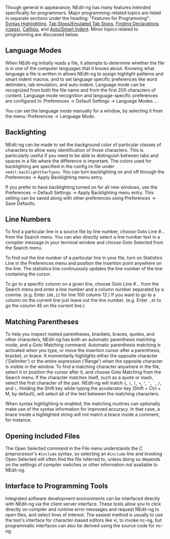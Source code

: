 
Though general in appearance, NEdit-ng has many features intended
specifically for programmers. Major programming-related topics are
listed in separate sections under the heading: "Features for
Programming": [Syntax Highlighting](13.md), [Tab Stops/Emulated Tab
Stops](11.md), [Finding Declarations (ctags)](14.md), [Calltips](15.md), and
[Auto/Smart Indent](12.md). Minor topics related to programming are
discussed below.

## Language Modes

When NEdit-ng initially reads a file, it attempts to determine whether
the file is in one of the computer languages that it knows about.
Knowing what language a file is written in allows NEdit-ng to assign
highlight patterns and smart indent macros, and to set language specific
preferences like word delimiters, tab emulation, and auto-indent.
Language mode can be recognized from both the file name and from the
first 200 characters of content. Language mode recognition and
language-specific preferences are configured in: Preferences &rarr;
Default Settings &rarr; Language Modes....

You can set the language mode manually for a window, by selecting it
from the menu: Preferences &rarr; Language Mode.

## Backlighting

NEdit-ng can be made to set the background color of particular classes
of characters to allow easy identification of those characters. This is
particularly useful if you need to be able to distinguish between tabs
and spaces in a file where the difference is important. The colors used
for backlighting are specified in the config.ini file under
`nedit.backlightCharTypes`. You can turn backlighting on and off through
the Preferences &rarr; Apply Backlighting menu entry.

If you prefer to have backlighting turned on for all new windows, use
the Preferences &rarr; Default Settings &rarr; Apply Backlighting menu
entry. This setting can be saved along with other preferences using
Preferences &rarr; Save Defaults.

## Line Numbers

To find a particular line in a source file by line number, choose Goto
Line \#... from the Search menu. You can also directly select a line
number text in a compiler message in your terminal window and choose
Goto Selected from the Search menu.

To find out the line number of a particular line in your file, turn on
Statistics Line in the Preferences menu and position the insertion point
anywhere on the line. The statistics line continuously updates the line
number of the line containing the cursor.

To go to a specific column on a given line, choose Goto Line \#... from
the Search menu and enter a line number and a column number separated by
a comma. (e.g. Enter `100,12` for line 100 column 12.) If you want to go
to a column on the current line just leave out the line number. (e.g.
Enter `,45` to go the column 45 on the current line.)

## Matching Parentheses

To help you inspect nested parentheses, brackets, braces, quotes, and
other characters, NEdit-ng has both an automatic parenthesis matching
mode, and a Goto Matching command. Automatic parenthesis matching is
activated when you type, or move the insertion cursor after a
parenthesis, bracket, or brace. It momentarily highlights either the
opposite character ('Delimiter') or the entire expression ('Range') when
the opposite character is visible in the window. To find a matching
character anywhere in the file, select it or position the cursor after
it, and choose Goto Matching from the Search menu. If the character
matches itself, such as a quote or slash, select the first character of
the pair. NEdit-ng will match `{`, `(`, `[`, `<`, `"`, `'`, `` ` ``,
`/`, and `\`. Holding the Shift key while typing the accelerator key
(Shift + Ctrl + M, by default), will select all of the text between the
matching characters.

When syntax highlighting is enabled, the matching routines can
optionally make use of the syntax information for improved accuracy. In
that case, a brace inside a highlighted string will not match a brace
inside a comment, for instance.

## Opening Included Files

The Open Selected command in the File menu understands the C
preprocessor's `#include` syntax, so selecting an `#include` line and
invoking Open Selected will often find the file referred to, unless
doing so depends on the settings of compiler switches or other
information not available to NEdit-ng.

## Interface to Programming Tools

Integrated software development environments can be interfaced directly
with NEdit-ng via the client server interface. These tools allow you to
click directly on compiler and runtime error messages and request
NEdit-ng to open files, and select lines of interest. The easiest method
is usually to use the tool's interface for character-based editors like
vi, to invoke nc-ng, but programmatic interfaces can also be derived
using the source code for nc-ng.
